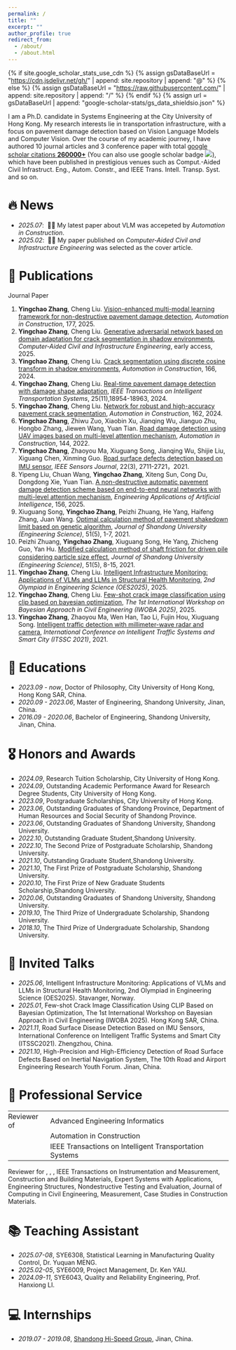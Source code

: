 ```yaml
---
permalink: /
title: ""
excerpt: ""
author_profile: true
redirect_from: 
  - /about/
  - /about.html
---
```


{% if site.google_scholar_stats_use_cdn %}
{% assign gsDataBaseUrl = "https://cdn.jsdelivr.net/gh/" | append: site.repository | append: "@" %}
{% else %}
{% assign gsDataBaseUrl = "https://raw.githubusercontent.com/" | append: site.repository | append: "/" %}
{% endif %}
{% assign url = gsDataBaseUrl | append: "google-scholar-stats/gs_data_shieldsio.json" %}

<span class='anchor' id='about-me'></span>

I am a Ph.D. candidate in Systems Engineering at the City University of Hong Kong. My research interests lie in transportation infrastructure, with a focus on pavement damage detection based on Vision Language Models and Computer Vision. Over the course of my academic journey, I have authored 10 journal articles and 3 conference paper with total <a href='https://scholar.google.com/citations?user=OQk6skcAAAAJ'>google scholar citations <strong><span id='total_cit'>260000+</span></strong></a> (You can also use google scholar badge <a href='https://scholar.google.com/citations?user=OQk6skcAAAAJ'><img src="https://img.shields.io/endpoint?url={{ url | url_encode }}&logo=Google%20Scholar&labelColor=f6f6f6&color=9cf&style=flat&label=citations"></a>), which have been published in prestigious venues such as Comput.-Aided Civil Infrastruct. Eng., Autom. Constr., and IEEE Trans. Intell. Transp. Syst. and so on. 

# 🔥 News
- *2025.07*: &nbsp;🎉🎉 My latest paper about VLM was accepeted by *Automation in Construction*. 
- *2025.02*: &nbsp;🎉🎉 My paper published on *Computer‐Aided Civil and Infrastructure Engineering* was selected as the cover article. 

# 📝 Publications 

Journal Paper
1. **Yingchao Zhang**, Cheng Liu. [Vision-enhanced multi-modal learning framework for non-destructive pavement damage detection](https://www.sciencedirect.com/science/article/pii/S0926580525004297), *Automation in Construction*, 177, 2025.
2. **Yingchao Zhang**, Cheng Liu. [Generative adversarial network based on domain adaptation for crack segmentation in shadow environments](https://onlinelibrary.wiley.com/doi/full/10.1111/mice.13451), *Computer‐Aided Civil and Infrastructure Engineering*, early access, 2025.
3. **Yingchao Zhang**, Cheng Liu. [Crack segmentation using discrete cosine transform in shadow environments](https://www.sciencedirect.com/science/article/pii/S0926580524003820), *Automation in Construction*, 166, 2024.
4. **Yingchao Zhang**, Cheng Liu. [Real-time pavement damage detection with damage shape adaptation](https://ieeexplore.ieee.org/abstract/document/10570403?casa_token=st3aKsbhcgMAAAAA:InvhjWBrEbj1HPNYzKMeoB_M5lPZNh4scdqXIoHparE9QUhVWQyWfeAzKykNDqPivnIkaA1gbw), *IEEE Transactions on Intelligent Transportation Systems*, 25(11),18954-18963, 2024.
5. **Yingchao Zhang**, Cheng Liu. [Network for robust and high-accuracy pavement crack segmentation](https://www.sciencedirect.com/science/article/pii/S0926580524001110), *Automation in Construction*, 162, 2024.
6. **Yingchao Zhang**, Zhiwu Zuo, Xiaobin Xu, Jianqing Wu, Jianguo Zhu, Hongbo Zhang, Jiewen Wang, Yuan Tian. [Road damage detection using UAV images based on multi-level attention mechanism](https://www.sciencedirect.com/science/article/pii/S0926580522004836), *Automation in Construction*, 144, 2022.
7. **Yingchao Zhang**, Zhaoyou Ma, Xiuguang Song, Jianqing Wu, Shijie Liu, Xiguang Chen, Xinming Guo. [Road surface defects detection based on IMU sensor](https://ieeexplore.ieee.org/abstract/document/9648346), *IEEE Sensors Journal*, 22(3), 2711-2721，2021.
8. Yipeng Liu, Chuan Wang, **Yingchao Zhang**, Xiteng Sun, Cong Du, Dongdong Xie, Yuan Tian. [A non-destructive automatic pavement damage detection scheme based on end-to-end neural networks with multi-level attention mechanism](https://www.sciencedirect.com/science/article/pii/S0952197625012473), *Engineering Applications of Artificial Intelligence*, 156, 2025.
9. Xiuguang Song, **Yingchao Zhang**, Peizhi Zhuang, He Yang, Haifeng Zhang, Juan Wang. [Optimal calculation method of pavement shakedown limit based on genetic algorithm](http://gxbwk.njournal.sdu.edu.cn/CN/10.6040/j.issn.1672-3961.0.2021.153), *Journal of Shandong University (Engineering Science)*, 51(5), 1-7, 2021.
10. Peizhi Zhuang, **Yingchao Zhang**, Xiuguang Song, He Yang, Zhicheng Guo, Yan Hu. [Modified calculation method of shaft friction for driven pile considering particle size eﬀect](http://gxbwk.njournal.sdu.edu.cn/CN/abstract/abstract2065.shtml), *Journal of Shandong University (Engineering Science)*, 51(5), 8-15, 2021.
11. **Yingchao Zhang**, Cheng Liu. [Intelligent Infrastructure Monitoring: Applications of VLMs and LLMs in Structural Health Monitoring](https://indico.uis.no/event/50/papers/1607/files/241-OES2025.pdf), *2nd Olympiad in Engineering Science (OES2025)*, 2025.
12. **Yingchao Zhang**, Cheng Liu. [Few-shot crack image classification using clip based on bayesian optimization](https://arxiv.org/pdf/2503.00376), *The 1st International Workshop on Bayesian Approach in Civil Engineering (IWOBA 2025)*, 2025.
13. **Yingchao Zhang**, Zhaoyou Ma, Wen Han, Tao Li, Fujin Hou, Xiuguang Song. [Intelligent traffic detection with millimeter-wave radar and camera](https://www.spiedigitallibrary.org/conference-proceedings-of-spie/12165/2627800/Intelligent-traffic-detection-with-millimeter-wave-radar-and-camera/10.1117/12.2627800.short), *International Conference on Intelligent Traffic Systems and Smart City (ITSSC 2021)*, 2021.

# 📖 Educations
- *2023.09 - now*, Doctor of Philosophy, City University of Hong Kong, Hong Kong SAR, China.
- *2020.09 - 2023.06*, Master of Engineering, Shandong University, Jinan, China. 
- *2016.09 - 2020.06*, Bachelor of Engineering, Shandong University, Jinan, China.

# 🎖 Honors and Awards
- *2024.09*, Research Tuition Scholarship, City University of Hong Kong. 
- *2024.09*, Outstanding Academic Performance Award for Research Degree Students, City University of Hong Kong.
- *2023.09*, Postgraduate Scholarships, City University of Hong Kong.
- *2023.06*, Outstanding Graduates of Shandong Province, Department of Human Resources and Social Security of Shandong Province.
- *2023.06*, Outstanding Graduates of Shandong University, Shandong University.
- *2022.10*, Outstanding Graduate Student,Shandong University.
- *2022.10*, The Second Prize of Postgraduate Scholarship, Shandong University.
- *2021.10*, Outstanding Graduate Student,Shandong University.
- *2021.10*, The First Prize of Postgraduate Scholarship, Shandong University.
- *2020.10*, The First Prize of New Graduate Students Scholarship,Shandong University.
- *2020.06*, Outstanding Graduates of Shandong University, Shandong University.
- *2019.10*, The Third Prize of Undergraduate Scholarship, Shandong University.
- *2018.10*, The Third Prize of Undergraduate Scholarship, Shandong University.

# 💬 Invited Talks
- *2025.06*, Intelligent Infrastructure Monitoring: Applications of VLMs and LLMs in Structural Health Monitoring, 2nd Olympiad in Engineering Science (OES2025). Stavanger, Norway. 
- *2025.01*, Few-shot Crack Image Classification Using CLIP Based on Bayesian Optimization, The 1st International Workshop on Bayesian Approach in Civil Engineering (IWOBA 2025). Hong Kong SAR, China.
- *2021.11*, Road Surface Disease Detection Based on IMU Sensors, International Conference on Intelligent Traﬃc Systems and Smart City (ITSSC2021). Zhengzhou, China.
- *2021.10*, High-Precision and High-Eﬃciency Detection of Road Surface Defects Based on Inertial Navigation System, The 10th Road and Airport Engineering Research Youth Forum. Jinan, China.

# 🧐 Professional Service
<table>
  <tr>
    <td style="border: none; padding: 2px 8px 2px 0;">Reviewer of</td>
    <td style="border: none; padding: 2px 0;">Advanced Engineering Informatics</td>
  </tr>
  <tr>
    <td style="border: none;"></td>
    <td style="border: none; padding: 2px 0;">Automation in Construction</td>
  </tr>
  <tr>
    <td style="border: none;"></td>
    <td style="border: none; padding: 2px 0;">IEEE Transactions on Intelligent Transportation Systems</td>
  </tr>
</table>

Reviewer for , , , IEEE Transactions on Instrumentation and Measurement, Construction and Building Materials, Expert Systems with Applications, Engineering Structures, Nondestructive Testing and Evaluation, Journal of Computing in Civil Engineering, Measurement, Case Studies in Construction Materials.

# 📚 Teaching Assistant
- *2025.07-08*, SYE6308, Statistical Learning in Manufacturing Quality Control, Dr. Yuquan MENG.
- *2025.02-05*, SYE6009, Project Management, Dr. Ken YAU.
- *2024.09-11*, SYE6043, Quality and Reliability Engineering, Prof. Hanxiong LI. 

# 💻 Internships
- *2019.07 - 2019.08*, [Shandong Hi-Speed Group](https://www.sdhg.com.hk/en/), Jinan, China.

